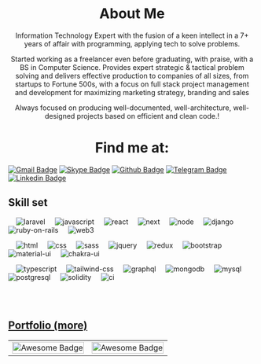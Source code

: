 <h1 align="center">About Me </h1>
<p align="center">
Information Technology Expert with the fusion of a keen intellect in a 7+ years of affair with programming, applying tech to solve problems.
<p>
<p align="center">Started working as a freelancer even before graduating, with praise, with a BS in Computer Science. Provides expert strategic & tactical problem solving and delivers effective production to companies of all sizes, from startups to Fortune 500s, with a focus on full stack project management and development for maximizing marketing strategy, branding and sales</p>

<p align="center">Always focused on producing well-documented, well-architecture, well-designed projects based on efficient and clean code.!</p>

<h1 align="center"> Find me at: </h1>

[![Gmail Badge](https://img.shields.io/badge/-Gmail-d14836?style=flat-square&logo=Gmail&logoColor=white&link=mailto:roylouis1010@gmail.com)](mailto:roylouis1010@gmail.com)
[![Skype Badge](https://img.shields.io/badge/-Skype-1370a8?style=flat-square&logo=Skype&logoColor=white&link=mailto:devlouis1010@outlook.com)](mailto:devlouis1010@outlook.com)
[![Github Badge](http://img.shields.io/badge/-Github-black?style=flat-square&logo=github&link=https://github.com/devlouis98/)](https://github.com/devlouis98/)
[![Telegram Badge](https://img.shields.io/badge/-Telegram-1DA1F2?style=flat-square&logo=Telegram&logoColor=white&link=https://www.linkedin.com/in/louis-roy-882a41256/)](https://www.linkedin.com/in/louis-roy-882a41256)
[![Linkedin Badge](https://img.shields.io/badge/-LinkedIn-blue?style=flat-square&logo=Linkedin&logoColor=white&link=https://www.linkedin.com/in/louis-roy-882a41256/)](https://www.linkedin.com/in/louis-roy-882a41256)

<h2 font-weight="bold">Skill set</h2>

<div >

&nbsp; &nbsp; ![laravel](https://img.shields.io/badge/Laravel-ff1100?logo=laravel&logoColor=white)
&nbsp; &nbsp; ![javascript](https://img.shields.io/badge/JavaScript-323330?logo=javascript&logoColor=F7DF1E)
&nbsp; &nbsp; ![react](https://img.shields.io/badge/React-20232A?&logo=react&logoColor=61DAFB)
&nbsp; &nbsp; ![next](https://img.shields.io/badge/Next-000000?&logo=nextdotjs&logoColor=FFFFFF)
&nbsp; &nbsp; ![node](https://img.shields.io/badge/Node.js-00aa00?logo=node.js&logoColor=white)
&nbsp; &nbsp; ![django](https://img.shields.io/badge/Django-00aaff?logo=django)
&nbsp; &nbsp; ![ruby-on-rails](https://img.shields.io/badge/Ruby_on_Rails-fe1100?logo=RubyOnRails&logoColor=white)
&nbsp; &nbsp; ![web3](https://img.shields.io/badge/Web_3-F16822?logo=web3.js&logoColor=white)

&nbsp; &nbsp; ![html](https://img.shields.io/badge/HTML5-E34F26?&logo=html5&logoColor=white)
&nbsp; &nbsp; ![css](https://img.shields.io/badge/CSS3-1572B6?&logo=css3&logoColor=white)
&nbsp; &nbsp; ![sass](https://img.shields.io/badge/SASS-CC6699?&logo=sass&logoColor=white)
&nbsp; &nbsp; ![jquery](https://img.shields.io/badge/jQuery-0769AD?logo=jquery&logoColor=white)
&nbsp; &nbsp; ![redux](https://img.shields.io/badge/Redux-593D88?&logo=redux&logoColor=white)
&nbsp; &nbsp; ![bootstrap](https://img.shields.io/badge/Bootstrap-563D7C?logo=bootstrap&logoColor=white)
&nbsp; &nbsp; ![material-ui](https://img.shields.io/badge/Material_UI-0081CB?logo=mui&logoColor=white)
&nbsp; &nbsp; ![chakra-ui](https://img.shields.io/badge/Chakra_UI-319795?logo=chakra-ui&logoColor=white)

&nbsp; &nbsp; ![typescript](https://img.shields.io/badge/TypeScript-3178C6?logo=typescript&logoColor=white)
&nbsp; &nbsp; ![tailwind-css](https://img.shields.io/badge/tailwind_css-06B6D4?logo=tailwind-css&logoColor=white)
&nbsp; &nbsp; ![graphql](https://img.shields.io/badge/GraphQL-E434AA?logo=graphql&logoColor=white)
&nbsp; &nbsp; ![mongodb](https://img.shields.io/badge/Monngodb-005500?logo=mongodb&logoColor=white)
&nbsp; &nbsp; ![mysql](https://img.shields.io/badge/MySQL-1370a8?logo=mysql&logoColor=white)
&nbsp; &nbsp; ![postgresql](https://img.shields.io/badge/Postgresql-00576a?logo=postgresql&logoColor=white)
&nbsp; &nbsp; ![solidity](https://img.shields.io/badge/Solidity-363636?logo=solidity&logoColor=white)
&nbsp; &nbsp; ![ci](https://img.shields.io/badge/Codeigniter-ff5500?logo=codeigniter&logoColor=white)

</div>

<br/>
<br/>

<h2 font-weight="bold">
  <a href="https://cool0725.github.io/">Portfolio (more)</a>
</h2>

<table>
  <tr>
    <td>
      <img src="./image/blockchain.gif"  alt="Awesome Badge" width="100%"/>
    </td>
    <td>
      <img src="./image/project_dashboard.gif"  alt="Awesome Badge" width="100%"/>
    </td>
  </tr>
</table>
